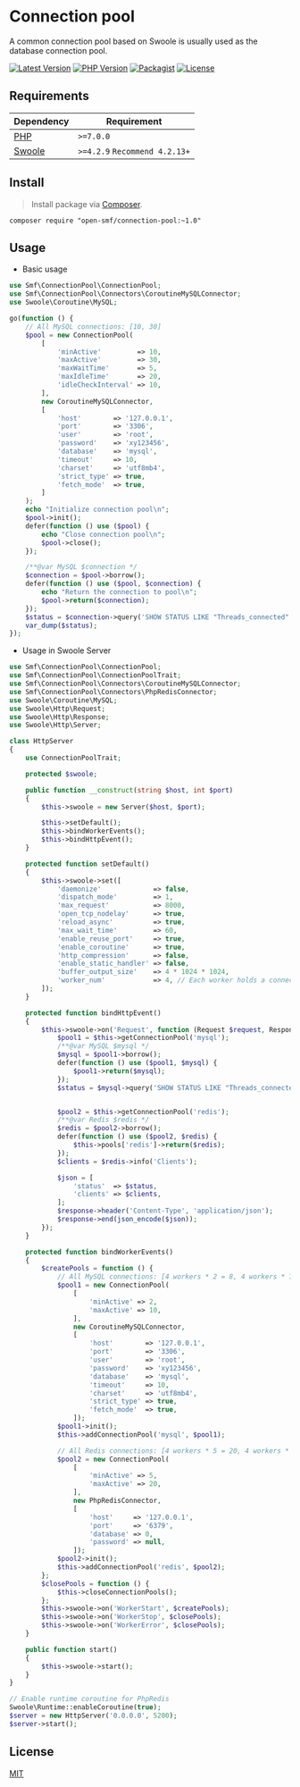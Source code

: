 # Connection pool
A common connection pool based on Swoole is usually used as the database connection pool.

[![Latest Version](https://img.shields.io/github/release/open-smf/connection-pool.svg)](https://github.com/open-smf/connection-pool/releases)
[![PHP Version](https://img.shields.io/packagist/php-v/open-smf/connection-pool.svg?color=green)](https://secure.php.net)
[![Packagist](https://img.shields.io/packagist/dt/open-smf/connection-pool.svg)](https://packagist.org/packages/open-smf/connection-pool)
[![License](https://img.shields.io/packagist/l/open-smf/connection-pool.svg)](LICENSE)

## Requirements

| Dependency | Requirement |
| -------- | -------- |
| [PHP](https://secure.php.net/manual/en/install.php) | `>=7.0.0` |
| [Swoole](https://github.com/swoole/swoole-src) | `>=4.2.9` `Recommend 4.2.13+` |

## Install
> Install package via [Composer](https://getcomposer.org/).

```shell
composer require "open-smf/connection-pool:~1.0"
```

## Usage

- Basic usage

```php
use Smf\ConnectionPool\ConnectionPool;
use Smf\ConnectionPool\Connectors\CoroutineMySQLConnector;
use Swoole\Coroutine\MySQL;

go(function () {
    // All MySQL connections: [10, 30]
    $pool = new ConnectionPool(
        [
            'minActive'         => 10,
            'maxActive'         => 30,
            'maxWaitTime'       => 5,
            'maxIdleTime'       => 20,
            'idleCheckInterval' => 10,
        ],
        new CoroutineMySQLConnector,
        [
            'host'        => '127.0.0.1',
            'port'        => '3306',
            'user'        => 'root',
            'password'    => 'xy123456',
            'database'    => 'mysql',
            'timeout'     => 10,
            'charset'     => 'utf8mb4',
            'strict_type' => true,
            'fetch_mode'  => true,
        ]
    );
    echo "Initialize connection pool\n";
    $pool->init();
    defer(function () use ($pool) {
        echo "Close connection pool\n";
        $pool->close();
    });

    /**@var MySQL $connection */
    $connection = $pool->borrow();
    defer(function () use ($pool, $connection) {
        echo "Return the connection to pool\n";
        $pool->return($connection);
    });
    $status = $connection->query('SHOW STATUS LIKE "Threads_connected"');
    var_dump($status);
});
```

- Usage in Swoole Server

```php
use Smf\ConnectionPool\ConnectionPool;
use Smf\ConnectionPool\ConnectionPoolTrait;
use Smf\ConnectionPool\Connectors\CoroutineMySQLConnector;
use Smf\ConnectionPool\Connectors\PhpRedisConnector;
use Swoole\Coroutine\MySQL;
use Swoole\Http\Request;
use Swoole\Http\Response;
use Swoole\Http\Server;

class HttpServer
{
    use ConnectionPoolTrait;

    protected $swoole;

    public function __construct(string $host, int $port)
    {
        $this->swoole = new Server($host, $port);

        $this->setDefault();
        $this->bindWorkerEvents();
        $this->bindHttpEvent();
    }

    protected function setDefault()
    {
        $this->swoole->set([
            'daemonize'             => false,
            'dispatch_mode'         => 1,
            'max_request'           => 8000,
            'open_tcp_nodelay'      => true,
            'reload_async'          => true,
            'max_wait_time'         => 60,
            'enable_reuse_port'     => true,
            'enable_coroutine'      => true,
            'http_compression'      => false,
            'enable_static_handler' => false,
            'buffer_output_size'    => 4 * 1024 * 1024,
            'worker_num'            => 4, // Each worker holds a connection pool
        ]);
    }

    protected function bindHttpEvent()
    {
        $this->swoole->on('Request', function (Request $request, Response $response) {
            $pool1 = $this->getConnectionPool('mysql');
            /**@var MySQL $mysql */
            $mysql = $pool1->borrow();
            defer(function () use ($pool1, $mysql) {
                $pool1->return($mysql);
            });
            $status = $mysql->query('SHOW STATUS LIKE "Threads_connected"');


            $pool2 = $this->getConnectionPool('redis');
            /**@var Redis $redis */
            $redis = $pool2->borrow();
            defer(function () use ($pool2, $redis) {
                $this->pools['redis']->return($redis);
            });
            $clients = $redis->info('Clients');

            $json = [
                'status'  => $status,
                'clients' => $clients,
            ];
            $response->header('Content-Type', 'application/json');
            $response->end(json_encode($json));
        });
    }

    protected function bindWorkerEvents()
    {
        $createPools = function () {
            // All MySQL connections: [4 workers * 2 = 8, 4 workers * 10 = 40]
            $pool1 = new ConnectionPool(
                [
                    'minActive' => 2,
                    'maxActive' => 10,
                ],
                new CoroutineMySQLConnector,
                [
                    'host'        => '127.0.0.1',
                    'port'        => '3306',
                    'user'        => 'root',
                    'password'    => 'xy123456',
                    'database'    => 'mysql',
                    'timeout'     => 10,
                    'charset'     => 'utf8mb4',
                    'strict_type' => true,
                    'fetch_mode'  => true,
                ]);
            $pool1->init();
            $this->addConnectionPool('mysql', $pool1);

            // All Redis connections: [4 workers * 5 = 20, 4 workers * 20 = 80]
            $pool2 = new ConnectionPool(
                [
                    'minActive' => 5,
                    'maxActive' => 20,
                ],
                new PhpRedisConnector,
                [
                    'host'     => '127.0.0.1',
                    'port'     => '6379',
                    'database' => 0,
                    'password' => null,
                ]);
            $pool2->init();
            $this->addConnectionPool('redis', $pool2);
        };
        $closePools = function () {
            $this->closeConnectionPools();
        };
        $this->swoole->on('WorkerStart', $createPools);
        $this->swoole->on('WorkerStop', $closePools);
        $this->swoole->on('WorkerError', $closePools);
    }

    public function start()
    {
        $this->swoole->start();
    }
}

// Enable runtime coroutine for PhpRedis
Swoole\Runtime::enableCoroutine(true);
$server = new HttpServer('0.0.0.0', 5200);
$server->start();
```

## License

[MIT](LICENSE)